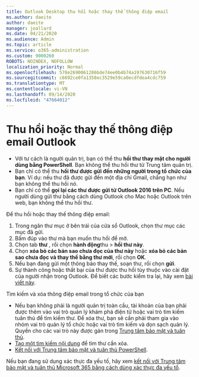 ```yaml
---
title: Outlook Desktop thu hồi hoặc thay thế thông điệp email
ms.author: daeite
author: daeite
manager: joallard
ms.date: 04/21/2020
ms.audience: Admin
ms.topic: article
ms.service: o365-administration
ms.custom: 9000260
ROBOTS: NOINDEX, NOFOLLOW
localization_priority: Normal
ms.openlocfilehash: 578e2690061286bde74ee0b4b74a197630716f59
ms.sourcegitcommit: c6692ce0fa1358ec3529e59ca0ecdfdea4cdc759
ms.translationtype: MT
ms.contentlocale: vi-VN
ms.lasthandoff: 09/14/2020
ms.locfileid: "47664012"
---
```

# <a name="recall-or-replace-an-outlook-email-message"></a>Thu hồi hoặc thay thế thông điệp email Outlook

- Với tư cách là người quản trị, bạn có thể thu **hồi thư thay mặt cho người dùng bằng PowerShell**. Bạn không thể thu hồi thư từ Trung tâm quản trị.
- Bạn chỉ có thể thu **hồi thư được gửi đến những người trong tổ chức của bạn**. Ví dụ: nếu thư đã được gửi đến một địa chỉ Gmail, chẳng hạn như bạn không thể thu hồi nó.
- Bạn chỉ có thể **gọi lại các thư được gửi từ Outlook 2016 trên PC**. Nếu người dùng gửi thư bằng cách dùng Outlook cho Mac hoặc Outlook trên web, bạn không thể thu hồi thư.

Để thu hồi hoặc thay thế thông điệp email:

1. Trong ngăn thư mục ở bên trái của cửa sổ Outlook, chọn thư mục các mục đã gửi.
1. Bấm đúp vào thư mà bạn muốn thu hồi để mở.
1. Chọn tab **thư** , rồi chọn **hành động**thu  >  **hồi thư này**.
1. Chọn **xóa bỏ các bản sao chưa đọc của thư này** hoặc **xóa bỏ các bản sao chưa đọc và thay thế bằng thư mới**, rồi chọn **OK**.
1. Nếu bạn đang gửi một thông báo thay thế, soạn thư, rồi chọn **gửi**.
1. Sự thành công hoặc thất bại của thư được thu hồi tùy thuộc vào cài đặt của người nhận trong Outlook. Để biết các bước kiểm tra lại, hãy xem [bài viết này](https://support.office.com/article/35027f88-d655-4554-b4f8-6c0729a723a0).

Tìm kiếm và xóa thông điệp email trong tổ chức của bạn

- Nếu bạn không phải là người quản trị toàn cầu, tài khoản của bạn phải được thêm vào vai trò quản lý khám phá điện tử hoặc vai trò tìm kiếm tuân thủ để tìm kiếm thư. Để xóa thư, bạn sẽ cần phải tham gia vào nhóm vai trò quản lý tổ chức hoặc vai trò tìm kiếm và dọn sạch quản lý. Quyền cho các vai trò này được gán trong [Trung tâm bảo mật và tuân thủ](https://go.microsoft.com/fwlink/?linkid=2083731).
- [Tạo một tìm kiếm nội dung](https://docs.microsoft.com/microsoft-365/compliance/content-search) để tìm thư cần xóa.
- [Kết nối với Trung tâm bảo mật và tuân thủ PowerShell](https://docs.microsoft.com/powershell/exchange/office-365-scc/connect-to-scc-powershell/connect-to-scc-powershell?view=exchange-ps).

Nếu bạn đang sử dụng xác thực đa yếu tố, hãy xem [kết nối với Trung tâm bảo mật và tuân thủ Microsoft 365 bằng cách dùng xác thực đa yếu tố](https://docs.microsoft.com/powershell/exchange/office-365-scc/connect-to-scc-powershell/mfa-connect-to-scc-powershell?view=exchange-ps).